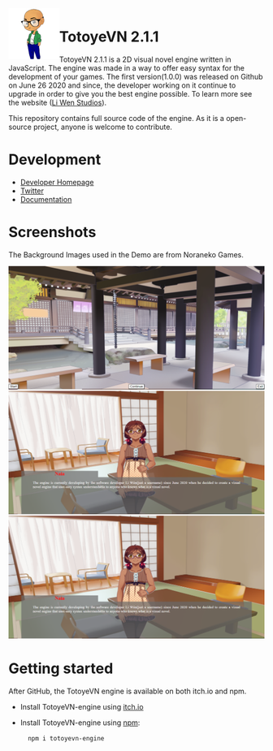 <!--![TotoyeVN.js](https://raw.github.com/LiWen780/TotoyeVN-engine/master/TVN_logo.png)-->
<img align="left" src="Development/images/TVN-logo2.png" width="100px"/>
<h1>TotoyeVN 2.1.1</h1>

TotoyeVN 2.1.1 is a 2D visual novel engine written in JavaScript. The engine was made in a way to offer easy syntax for the development of your games. The first version(1.0.0) was released on Github on June 26 2020 and since, the developer working on it continue to upgrade in order to give you the best engine possible. To learn more see the website ([Li Wen Studios](http://liwenstudios.fun/TotoyeVN.php)).

This repository contains full source code of the engine. As it is a open-source project, anyone is welcome to contribute.

# Development

* [Developer Homepage](http://liwenstudios.fun)
* [Twitter](https://twitter.com/liwenstudios)
* [Documentation](http://liwenstudios.fun/TotoyeVN.php)

# Screenshots
The Background Images used in the Demo are from Noraneko Games.

![Screenshot1](Development/images/tvn_screenshot1.PNG "Screenshot1")
![Screenshot2](Development/images/tvn_screenshot2.PNG "Screenshot2")
![Screenshot3](Development/images/tvn_screenshot2.PNG "Screenshot3")

# Getting started

After GitHub, the TotoyeVN engine is available on both itch.io and npm.

* Install TotoyeVN-engine using [itch.io](https://li-wen-studios.itch.io/totoye-vn)

* Install TotoyeVN-engine using [npm](https://www.npmjs.com/package/totoyevn-engine):

		npm i totoyevn-engine
	
